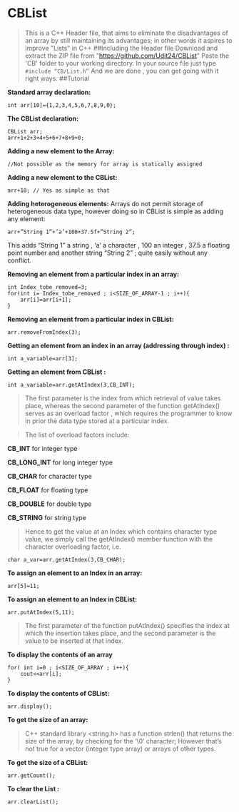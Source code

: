 # CBList
> This is a C++ Header file, that aims to eliminate the disadvantages of an array by still maintaining its advantages; in other words it aspires to improve "Lists" in C++ 
##Including the Header file
	Download and extract the ZIP file from "https://github.com/Udit24/CBList"
	Paste the 'CB' folder to your working directory.
	In your source file just type ``` #include “CB/List.h” ```
> And we are done , you can get going with it right ways.
##Tutorial

 **Standard array declaration:**
```
int arr[10]={1,2,3,4,5,6,7,8,9,0};
```
**The CBList declaration:**
```
CBList arr;
arr+1+2+3+4+5+6+7+8+9+0;
```
**Adding a new element to the Array:**
```
//Not possible as the memory for array is statically assigned
```
**Adding a new element to the CBList:**
```
arr+10; // Yes as simple as that
```
**Adding heterogeneous elements:**
Arrays do not permit storage of heterogeneous data type,
however doing so in CBList is simple as adding any element:
```
arr+”String 1”+’a’+100+37.5f+”String 2”;
```
This adds “String 1” a string , ‘a’ a character , 100 an integer , 37.5 a floating point number and another string “String 2” ; quite easily without any conflict.

**Removing an element from a particular index in an array:**
```
int Index_tobe_removed=3;
for(int i= Index_tobe_removed ; i<SIZE_OF_ARRAY-1 ; i++){
	arr[i]=arr[i+1];
}
```
**Removing an element from a particular index in CBList:**
```
arr.removeFromIndex(3);
```
**Getting an element from an index in an array (addressing through index) :**
```
int a_variable=arr[3];
```
**Getting an element from CBList :**
```
int a_variable=arr.getAtIndex(3,CB_INT);
```
> The first parameter is the index from which retrieval of value takes place,
> whereas the second parameter of the function getAtIndex() serves as an overload factor ,
> which requires the programmer to know in prior the data type stored at a particular index.

> The list of overload factors include:

**CB_INT** for integer type 

**CB_LONG_INT** for long integer type 

**CB_CHAR** for character type 

**CB_FLOAT** for floating type 

**CB_DOUBLE** for double type 

**CB_STRING** for string type 

> Hence to get the value at an Index which contains character type value, we simply call the getAtIndex() member function with the character overloading factor, i.e. 
```
char a_var=arr.getAtIndex(3,CB_CHAR);
```

**To assign an element to an Index in an array:**
```
arr[5]=11;
```
**To assign an element to an Index in CBList:**
```
arr.putAtIndex(5,11);
```
> The first parameter of the function putAtIndex() specifies the index at which the insertion takes place, and the second parameter is the value to be inserted at that index.

**To display the contents of an array**
```
for( int i=0 ; i<SIZE_OF_ARRAY ; i++){
	cout<<arr[i];
}
```

**To display the contents of CBList:**
```
arr.display();
```
**To get the size of an array:**
> C++ standard library <string.h> has a function strlen() that returns the size of the array, by checking for the ‘\0’ character; 
> However that’s not true for a vector (integer type array) or arrays of other types.

**To get the size of a CBList:**
```
arr.getCount();
```

**To clear the List :**
```
arr.clearList();
```


 




